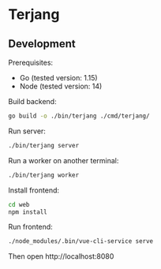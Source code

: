 # Terjang

## Development

Prerequisites:
- Go (tested version: 1.15)
- Node (tested version: 14)

Build backend:

```bash
go build -o ./bin/terjang ./cmd/terjang/
```

Run server:

```bash
./bin/terjang server
```

Run a worker on another terminal:

```bash
./bin/terjang worker
```

Install frontend:

```bash
cd web
npm install
```

Run frontend:

```bash
./node_modules/.bin/vue-cli-service serve
```

Then open http://localhost:8080


